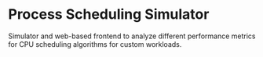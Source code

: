 # Process Scheduling Simulator
Simulator and web-based frontend to analyze different performance metrics for CPU scheduling algorithms for custom workloads.